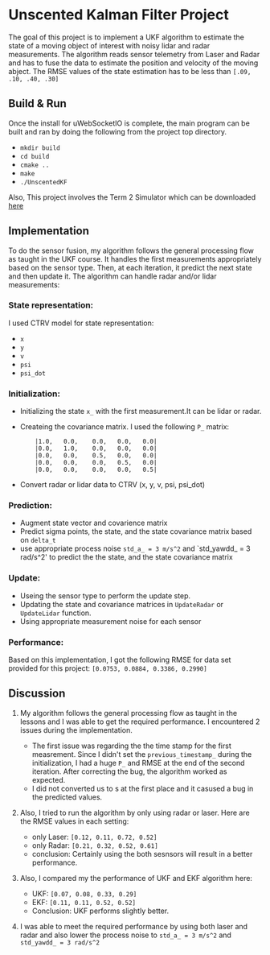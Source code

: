 # Unscented Kalman Filter Project
The goal of this project is to implement a UKF algorithm to estimate the state of a moving object of interest with noisy lidar and radar measurements. The algorithm reads sensor telemetry from Laser and Radar and has to fuse the data to estimate the position and velocity of the moving abject. The RMSE values of the state estimation has to be less than `[.09, .10, .40, .30]`

## Build & Run
Once the install for uWebSocketIO is complete, the main program can be built and ran by doing the following from the project top directory.

  * `mkdir build`
  * `cd build`
  * `cmake ..`
  * `make`
  * `./UnscentedKF`



Also, This project involves the Term 2 Simulator which can be downloaded [here](https://github.com/udacity/self-driving-car-sim/releases)

## Implementation
To do the sensor fusion, my algorithm follows the general processing flow as taught in the UKF course. It handles the first measurements appropriately based on the sensor type. Then, at each iteration, it predict the next state and then update it. The algorithm can handle radar and/or lidar measurements:

### State representation:
I used CTRV model for state representation: 

  * `x`
  * `y`
  * `v`
  * `psi`
  * `psi_dot`

### Initialization:
   * Initializing the state `x_` with the first measurement.It can be lidar or radar.
   * Createing the covariance matrix. I used the following `P_` matrix:
   
             |1.0,   0.0,    0.0,   0.0,   0.0|
             |0.0,   1.0,    0.0,   0.0,   0.0|
             |0.0,   0.0,    0.5,   0.0,   0.0|
             |0.0,   0.0,    0.0,   0.5,   0.0|
             |0.0,   0.0,    0.0,   0.0,   0.5|

   * Convert radar or lidar data to CTRV (x, y, v, psi, psi_dot)
     
### Prediction:
   * Augment state vector and covarience matrix
   * Predict sigma points, the state, and the state covariance matrix based on `delta_t`
   * use appropriate process noise `std_a_ = 3 m/s^2` and `std_yawdd_ = 3 rad/s^2' to predict the the state, and the state covariance matrix

### Update:
   * Useing the sensor type to perform the update step.
   * Updating the state and covariance matrices in `UpdateRadar` or `UpdateLidar` function.
   * Using appropriate measurement noise for each sensor

       
### Performance:
Based on this implementation, I got the following RMSE for data set provided for this project: `[0.0753, 0.0884, 0.3386, 0.2990]`

       
## Discussion

1. My algorithm follows the general processing flow as taught in the lessons and I was able to get the required performance. I encountered 2 issues during the implementation.
    * The first issue was regarding the the time stamp for the first measrement. Since I didn't set the `previous_timestamp_` during the initialization, I had a huge `P_` and RMSE at the end of the second iteration. After correcting the bug, the algorithm worked as expected.
    * I did not converted us to s at the first place and it casused a bug in the predicted values.

2. Also, I tried to run the algorithm by only using radar or laser. Here are the RMSE values in each setting:
    * only Laser: `[0.12, 0.11, 0.72, 0.52]`
    * only Radar: `[0.21, 0.32, 0.52, 0.61]`
    * conclusion: Certainly using the both sesnsors will result in a better performance.

3. Also, I compared my the performance of UKF and EKF algorithm here:
    * UKF: `[0.07, 0.08, 0.33, 0.29]`
    * EKF: `[0.11, 0.11, 0.52, 0.52]`
    * Conclusion: UKF performs slightly better.

4. I was able to meet the required performance by using both laser and radar and also lower the process noise to `std_a_ = 3 m/s^2` and `std_yawdd_ = 3 rad/s^2`




